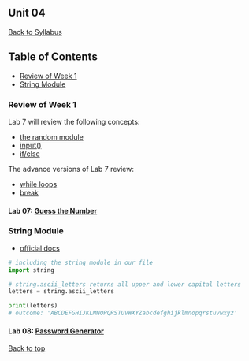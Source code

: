 ## <a id="top"></a>Unit 04
[Back to Syllabus](https://github.com/PdxCodeGuild/IntroToProgramming#top)

## Table of Contents
- [Review of Week 1](#review)
- [String Module](#string)

### Review of Week 1
Lab 7 will review the following concepts:
- [the random module](https://www.w3schools.com/python/module_random.asp)
- [input()](https://www.w3schools.com/python/ref_func_input.asp)
- [if/else](https://www.w3schools.com/python/python_conditions.asp)

The advance versions of Lab 7 review:
- [while loops](https://www.w3schools.com/python/python_while_loops.asp)
- [break](https://www.w3schools.com/python/ref_keyword_break.asp)

#### Lab 07: [Guess the Number](https://github.com/PdxCodeGuild/IntroToProgramming/blob/master/labs/lab07-guess_the_number.md)

### <a id="string"></a>String Module
- [official docs](https://docs.python.org/3/library/string.html)

```python
# including the string module in our file
import string

# string.ascii_letters returns all upper and lower capital letters
letters = string.ascii_letters

print(letters)
# outcome: 'ABCDEFGHIJKLMNOPQRSTUVWXYZabcdefghijklmnopqrstuvwxyz'
```
#### Lab 08: [Password Generator](https://github.com/PdxCodeGuild/IntroToProgramming/blob/master/labs/lab08-password_generator.md)

[Back to top](#top)
